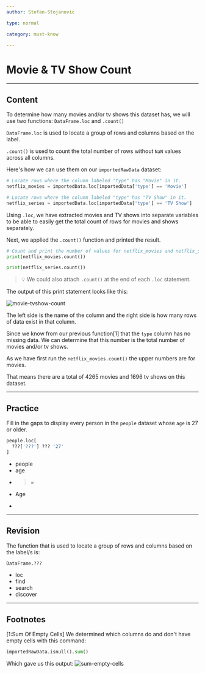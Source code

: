 ```yaml
---
author: Stefan-Stojanovic

type: normal

category: must-know

---
```


# Movie & TV Show Count

---
## Content

To determine how many movies and/or tv shows this dataset has, we will use two functions: `DataFrame.loc` and `.count()`

`DataFrame.loc` is used to locate a group of rows and columns based on the label.

`.count()` is used to count the total number of rows without `NaN` values across all columns.

Here's how we can use them on our `importedRawData` dataset:
```py
# Locate rows where the column labeled "type" has "Movie" in it.
netflix_movies = importedData.loc[importedData['type'] == 'Movie']

# Locate rows where the column labeled "type" has "TV Show" in it.
netflix_series = importedData.loc[importedData['type'] == 'TV Show']
```

Using `.loc`, we have extracted movies and TV shows into separate variables to be able to easily get the total count of rows for movies and shows separately.

Next, we applied the `.count()` function and printed the result.

```python
# Count and print the number of values for netflix_movies and netflix_series 
print(netflix_movies.count())

print(netflix_series.count())
```

> 💡 We could also attach `.count()` at the end of each `.loc` statement.  

The output of this print statement looks like this:

![movie-tvshow-count](https://img.enkipro.com/2cb189e0e89c3245a37bb333d8d4eba1.png)

The left side is the name of the column and the right side is how many rows of data exist in that column.

Since we know from our previous function[1] that the `type` column has no missing data. We can determine that this number is the total number of movies and/or tv shows.

As we have first run the `netflix_movies.count()` the upper numbers are for movies.

That means there are a total of 4265 movies and 1696 tv shows on this dataset.

---

## Practice

Fill in the gaps to display every person in the `people` dataset whose `age` is 27 or older.

```python
people.loc[
  ???['???'] ??? '27'
]
```

- people
- age
- >=
- Age
- >


---

## Revision

The function that is used to locate a group of rows and columns based on the label/s is:

```python
DataFrame.???
```

- loc
- find
- search
- discover

---

## Footnotes

[1:Sum Of Empty Cells]
We determined which columns do and don't have empty cells with this command:

```python
importedRawData.isnull().sum()
```

Which gave us this output:
![sum-empty-cells](https://img.enkipro.com/629e4a33e5c98d860011a442d3bba282.png)